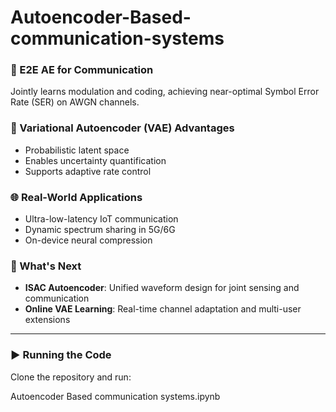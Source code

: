 # Autoencoder-Based-communication-systems


### 📡 E2E AE for Communication  
Jointly learns modulation and coding, achieving near-optimal Symbol Error Rate (SER) on AWGN channels.

### 🔁 Variational Autoencoder (VAE) Advantages  
- Probabilistic latent space  
- Enables uncertainty quantification  
- Supports adaptive rate control

### 🌐 Real-World Applications  
- Ultra-low-latency IoT communication  
- Dynamic spectrum sharing in 5G/6G  
- On-device neural compression

### 🚀 What's Next  
- **ISAC Autoencoder**: Unified waveform design for joint sensing and communication  
- **Online VAE Learning**: Real-time channel adaptation and multi-user extensions

---

### ▶️ Running the Code

Clone the repository and run:

Autoencoder Based communication systems.ipynb
